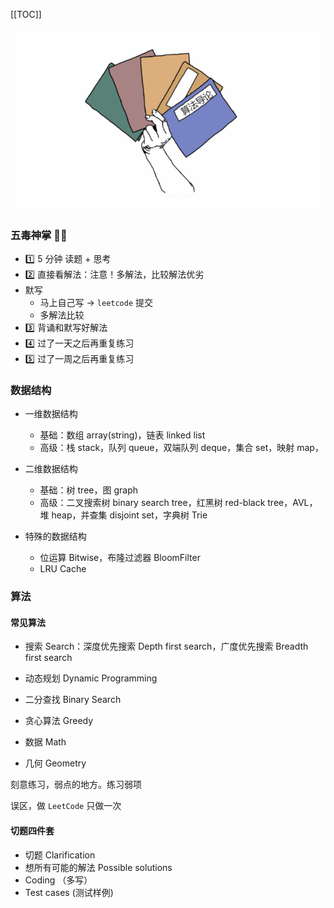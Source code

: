 [[TOC]]

<img src="../.vuepress/public/image-20200412182849046.png" alt="image-20200412182849046" style="zoom:80%;" />

### 五毒神掌 :ox::beers:

- 1️⃣  5 分钟 读题 + 思考 
- 2️⃣ 直接看解法：注意！多解法，比较解法优劣
- 默写
  - 马上自己写 -> `leetcode` 提交
  - 多解法比较
- 3️⃣ 背诵和默写好解法
- 4️⃣ 过了一天之后再重复练习
- 5️⃣ 过了一周之后再重复练习

### 数据结构

- 一维数据结构

  - 基础：数组 array(string)，链表 linked list
  - 高级：栈 stack，队列 queue，双端队列 deque，集合 set，映射 map，

- 二维数据结构

  - 基础：树 tree，图 graph
  - 高级：二叉搜索树 binary search tree，红黑树 red-black tree，AVL，堆 heap，并查集 disjoint set，字典树 Trie

- 特殊的数据结构

  - 位运算 Bitwise，布隆过滤器 BloomFilter
  - LRU Cache

### 算法

#### 常见算法

- 搜索 Search：深度优先搜索 Depth first search，广度优先搜索 Breadth first search

- 动态规划 Dynamic Programming

- 二分查找 Binary Search

- 贪心算法 Greedy

- 数据 Math

- 几何 Geometry

刻意练习，弱点的地方。练习弱项

误区，做 `LeetCode` 只做一次

#### 切题四件套

- 切题 Clarification
- 想所有可能的解法 Possible solutions
- Coding （多写）
- Test cases (测试样例)





